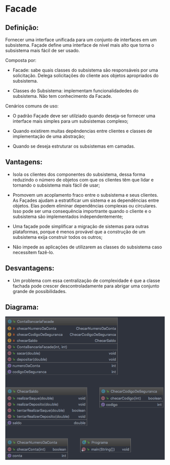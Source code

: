 # Facade

## Definição:

Fornecer uma interface unificada para um conjunto de interfaces em um subsistema. Façade 
define uma interface de nível mais alto que torna o subsistema mais fácil de ser usado.

Composta por:

* Facade: sabe quais classes	do	subsistema são responsáveis por uma solicitação. 
Delega solicitações do	cliente aos objetos apropriados do subsistema.

* Classes do Subsistema: implementam funcionalidadedes do subsistema. Não tem 
conhecimento da	Facade.

Cenários comuns de uso:

* O padrão Façade deve ser utilziado quando deseja-se fornecer uma interface mais simples 
para um subsistemas complexo;

* Quando existirem muitas depêndencias entre clientes e classes de implementação de uma 
abstração;

* Quando se deseja estruturar os subsistemas em camadas.

## Vantagens:

* Isola os clientes dos componentes do subsistema, dessa forma reduzindo o número de 
objetos com que os clientes têm que lidar e tornando o subsistema mais fácil de usar;

* Promovem um acoplamento fraco entre o subsistema e seus clientes. As Façades ajudam a 
estratificar um sistema e as dependências entre objetos. Elas podem eliminar dependências 
complexas ou circulares. Isso pode ser uma consequência importrante quando o cliente e 
o subsistema são implementados independentemente;

* Uma façade pode simplificar a migração de sistemas para outras plataformas, porque é 
menos provável que a construção de um subsistema exija construir todos os outros;

* Não impede as aplicações de utilizarem as classes do subsistema caso necessitem fazê-lo.

## Desvantagens:

* Um problema com essa centralização de complexidade é que a classe fachada pode crescer 
descontroladamente para abrigar uma conjunto grande de possibilidades.

## Diagrama:

![alt text](../../imgs/007.png)

